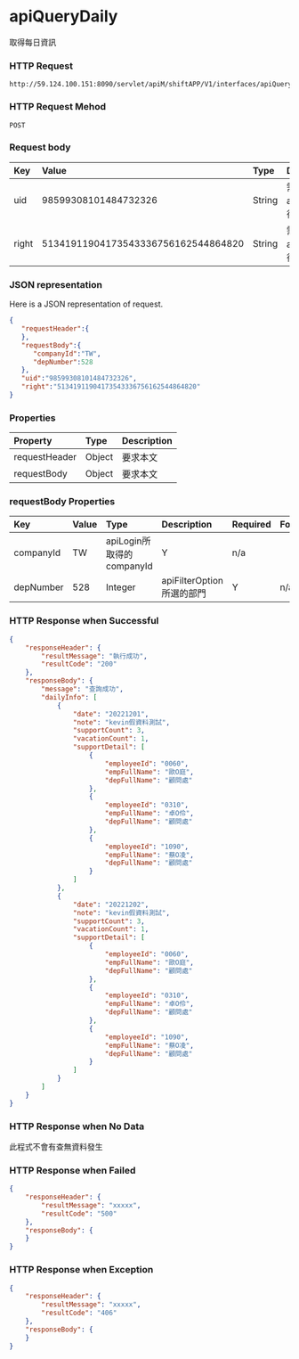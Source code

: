 # apiQueryDaily
取得每日資訊

### HTTP Request
```
http://59.124.100.151:8090/servlet/apiM/shiftAPP/V1/interfaces/apiQueryDaily
```

### HTTP Request Mehod
```
POST
```

### Request body
| Key | Value | Type | Description |
|:----------|:-------------|:-----|:------------|
| uid | 98599308101484732326 | String | 需透過apiLogin取得
| right | 51341911904173543336756162544864820 | String | 需透過apiLogin取得 |

### JSON representation
Here is a JSON representation of request.
```json
{
   "requestHeader":{
   },
   "requestBody":{
      "companyId":"TW",
      "depNumber":528
   },
   "uid":"98599308101484732326",
   "right":"51341911904173543336756162544864820"
}
```

### Properties
| Property | Type | Description |
|:---------|:-----|:------------|
| requestHeader | Object | 要求本文 |
| requestBody | Object | 要求本文 |

### requestBody Properties
| Key | Value | Type | Description | Required | Format |
|:----------|:-------------|:-----|:------------|:------------|:------------|
| companyId | TW | apiLogin所取得的companyId | Y | n/a |
| depNumber | 528 | Integer | apiFilterOption所選的部門 | Y | n/a |

### HTTP Response when Successful
```json
{
    "responseHeader": {
        "resultMessage": "執行成功",
        "resultCode": "200"
    },
    "responseBody": {
        "message": "查詢成功",
        "dailyInfo": [
            {
                "date": "20221201",
                "note": "kevin假資料測試",
                "supportCount": 3,
                "vacationCount": 1,
                "supportDetail": [
                    {
                        "employeeId": "0060",
                        "empFullName": "歐O庭",
                        "depFullName": "顧問處"
                    },
                    {
                        "employeeId": "0310",
                        "empFullName": "卓O伶",
                        "depFullName": "顧問處"
                    },
                    {
                        "employeeId": "1090",
                        "empFullName": "蔡O凌",
                        "depFullName": "顧問處"
                    }
                ]
            },
            {
                "date": "20221202",
                "note": "kevin假資料測試",
                "supportCount": 3,
                "vacationCount": 1,
                "supportDetail": [
                    {
                        "employeeId": "0060",
                        "empFullName": "歐O庭",
                        "depFullName": "顧問處"
                    },
                    {
                        "employeeId": "0310",
                        "empFullName": "卓O伶",
                        "depFullName": "顧問處"
                    },
                    {
                        "employeeId": "1090",
                        "empFullName": "蔡O凌",
                        "depFullName": "顧問處"
                    }
                ]
            }
        ]
    }
}
```

### HTTP Response when No Data
此程式不會有查無資料發生

### HTTP Response when Failed
```json
{
    "responseHeader": {
        "resultMessage": "xxxxx",
        "resultCode": "500"
    },
    "responseBody": {
    }
}
```

### HTTP Response when Exception
```json
{
    "responseHeader": {
        "resultMessage": "xxxxx",
        "resultCode": "406"
    },
    "responseBody": {
    }
}
```
